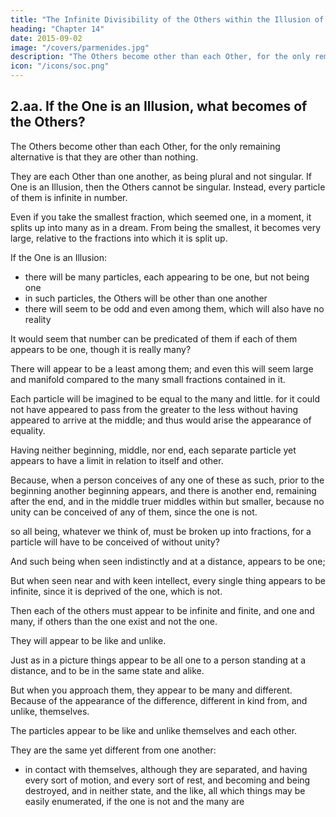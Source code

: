```yaml
---
title: "The Infinite Divisibility of the Others within the Illusion of the One"
heading: "Chapter 14"
date: 2015-09-02
image: "/covers/parmenides.jpg"
description: "The Others become other than each Other, for the only remaining alternative is that they are other than nothing."
icon: "/icons/soc.png"
---
```




## 2.aa. If the One is an Illusion, what becomes of the Others?

<!-- The Others must surely be; for if they, like the one, were not, we could not be now speaking of them. -->

<!-- But to speak of the others implies difference—the terms 'other' and 'different' are synonymous?

Other means other than other, and different, different from the different?

Then, if there are to be others, there is something than which they will be other?

And what can that be?—for if the one is not, they will not be other than the one. -->

The Others become other than each Other, for the only remaining alternative is that they are other than nothing.

They are each Other than one another, as being plural and not singular. If One is an Illusion, then the Others cannot be singular. Instead, every particle of them is infinite in number. 

Even if you take the smallest fraction, which seemed one, in a moment, it splits up <!-- evanesces --> into many as in a dream. From being the smallest, it becomes very large, relative to the fractions into which it is split up.

If the One is an Illusion:
- there will be many particles, each appearing to be one, but not being one
- in such particles, the Others will be other than one another<!-- , if others are, and the one is not? -->
- there will seem to be odd and even among them, which will also have no reality

It would seem that number can be predicated of them if each of them appears to be one, though it is really many?

There will appear to be a least among them; and even this will seem large and manifold compared to the many small fractions contained in it.

Each particle will be imagined to be equal to the many and little. for it could not have appeared to pass from the greater to the less without having appeared to arrive at the middle; and thus would arise the appearance of equality.

Having neither beginning, middle, nor end, each separate particle yet appears to have a limit in relation to itself and other.

Because, when a person conceives of any one of these as such, prior to the beginning another beginning appears, and there is another end, remaining after the end, and in the middle truer middles within but smaller, because no unity can be conceived of any of them, since the one is not.

so all being, whatever we think of, must be broken up into fractions, for a particle will have to be conceived of without unity?

And such being when seen indistinctly and at a distance, appears to be one; 

But when seen near and with keen intellect, every single thing appears to be infinite, since it is deprived of the one, which is not.

Then each of the others must appear to be infinite and finite, and one and many, if others than the one exist and not the one.

They will appear to be like and unlike.

Just as in a picture things appear to be all one to a person standing at a distance, and to be in the same state and alike.

But when you approach them, they appear to be many and different. Because of the appearance of the difference, different in kind from, and unlike, themselves.

The particles appear to be like and unlike themselves and each other.

They are the same yet different from one another:
- in contact with themselves, although they are separated, and having every sort of motion, and every sort of rest, and becoming and being destroyed, and in neither state, and the like, all which things may be easily enumerated, if the one is not and the many are

